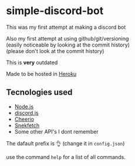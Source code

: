 # simple-discord-bot
  This was my first attempt at making a discord bot
  
  Also my first attempt at using github/git/versioning  
  (easily noticeable by looking at the commit history)\
  (please don't look at the commit history) 
  
  This is <strong>very</strong> outdated
  
  Made to be hosted in [Heroku](https://heroku.com)
  
  
## Tecnologies used
- [Node.js](https://nodejs.org)
- [discord.js](https://discord.js.org/)
- [Cheerio](https://www.npmjs.com/package/cheerio)
- [Snekfetch](https://www.npmjs.com/package/snekfetch)
- Some other API's I dont remember
  
The dafault prefix is 👌 (change it in `config.json`)

use the command `help` for a list of all commands.
